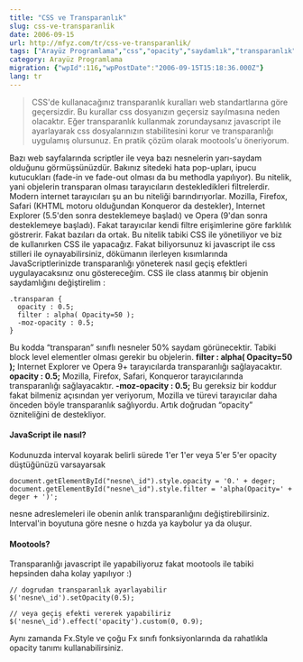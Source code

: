 ```yaml
---
title: "CSS ve Transparanlık"
slug: css-ve-transparanlik
date: 2006-09-15
url: http://mfyz.com/tr/css-ve-transparanlik/
tags: ["Arayüz Programlama","css","opacity","saydamlık","transparanlık","transparent"]
category: Arayüz Programlama
migration: {"wpId":116,"wpPostDate":"2006-09-15T15:18:36.000Z"}
lang: tr
---
```


> CSS'de kullanacağınız transparanlık kuralları web standartlarına göre geçersizdir. Bu kurallar css dosyanızın geçersiz sayılmasına neden olacaktır. Eğer transparanlık kullanmak zorundaysanız javascript ile ayarlayarak css dosyalarınızın stabilitesini korur ve transparanlığı uygulamış olursunuz. En pratik çözüm olarak mootools'u öneriyorum.

Bazı web sayfalarında scriptler ile veya bazı nesnelerin yarı-saydam olduğunu görmüşsünüzdür. Bakınız sitedeki hata pop-upları, ipucu kutucukları (fade-in ve fade-out olması da bu methodla yapılıyor). Bu nitelik, yani objelerin transparan olması tarayıcıların destekledikleri filtrelerdir. Modern internet tarayıcıları şu an bu niteliği barındırıyorlar. Mozilla, Firefox, Safari (KHTML motoru olduğundan Konqueror da destekler), Internet Explorer (5.5'den sonra desteklemeye başladı) ve Opera (9'dan sonra desteklemeye başladı). Fakat tarayıcılar kendi filtre erişimlerine göre farklılık göstrerir. Fakat bazıları da ortak. Bu nitelik tabiki CSS ile yönetiliyor ve biz de kullanırken CSS ile yapacağız. Fakat biliyorsunuz ki javascript ile css stilleri ile oynayabilirsiniz, dökümanın ilerleyen kısımlarında JavaScriptlerinizde transparanlığı yöneterek nasıl geçiş efektleri uygulayacaksınız onu göstereceğim. CSS ile class atanmış bir objenin saydamlığını değiştirelim :
```
.transparan {
  opacity : 0.5;
  filter : alpha( Opacity=50 );
  -moz-opacity : 0.5;
}

```
Bu kodda “transparan” sınıflı nesneler 50% saydam görünecektir. Tabiki block level elementler olması gerekir bu objelerin. **filter : alpha( Opacity=50 );** Internet Explorer ve Opera 9+ tarayıcılarda transparanlığı sağlayacaktır. **opacity : 0.5;** Mozilla, Firefox, Safari, Konqueror tarayıcılarında transparanlığı sağlayacaktır. **\-moz-opacity : 0.5;** Bu gereksiz bir koddur fakat bilmeniz açısından yer veriyorum, Mozilla ve türevi tarayıcılar daha önceden böyle transparanlık sağlıyordu. Artık doğrudan “opacity” özniteliğini de destekliyor.

#### JavaScript ile nasıl?

Kodunuzda interval koyarak belirli sürede 1'er 1'er veya 5'er 5'er opacity düştüğünüzü varsayarsak
```
document.getElementById("nesne\_id").style.opacity = '0.' + deger;
document.getElementById("nesne\_id").style.filter = 'alpha(Opacity=' + deger + ')';

```
nesne adreslemeleri ile obenin anlık transparanlığını değiştirebilirsiniz. Interval'in boyutuna göre nesne o hızda ya kaybolur ya da oluşur.

#### Mootools?

Transparanlığı javascript ile yapabiliyoruz fakat mootools ile tabiki hepsinden daha kolay yapılıyor :)
```
// dogrudan transparanlık ayarlayabilir
$('nesne\_id').setOpacity(0.5);

// veya geçiş efekti vererek yapabiliriz
$('nesne\_id').effect('opacity').custom(0, 0.9);

```
Aynı zamanda Fx.Style ve çoğu Fx sınıfı fonksiyonlarında da rahatlıkla opacity tanımı kullanabilirsiniz.